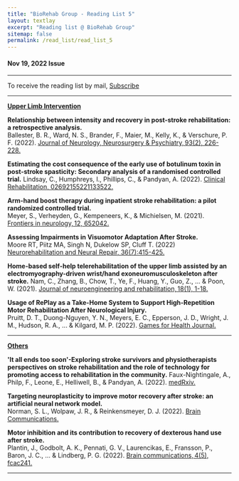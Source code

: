 ```yaml
---
title: "BioRehab Group - Reading List 5"
layout: textlay
excerpt: "Reading list @ BioRehab Group"
sitemap: false
permalink: /read_list/read_list_5
---
```


#### Nov 19, 2022 Issue 

---

To receive the reading list by mail, <a href="https://forms.gle/tnrR7bbEnf3SqjmLA"> Subscribe</a>

---

<b> <ins> Upper Limb Intervention </ins> </b>

**Relationship between intensity and recovery in post-stroke rehabilitation: a retrospective analysis.** <br> Ballester, B. R., Ward, N. S., Brander, F., Maier, M., Kelly, K., & Verschure, P. F. (2022). [Journal of Neurology, Neurosurgery & Psychiatry, 93(2), 226-228.](http://dx.doi.org/10.1136/jnnp-2021-326948)

**Estimating the cost consequence of the early use of botulinum toxin in post-stroke spasticity: Secondary analysis of a randomised controlled trial.** Lindsay, C., Humphreys, I., Phillips, C., & Pandyan, A. (2022). [Clinical Rehabilitation, 02692155221133522.](https://journals.sagepub.com/doi/full/10.1177/02692155221133522) 

**Arm-hand boost therapy during inpatient stroke rehabilitation: a pilot randomized controlled trial.** <br> Meyer, S., Verheyden, G., Kempeneers, K., & Michielsen, M. (2021). [Frontiers in neurology, 12, 652042.](https://doi.org/10.3389/fneur.2021.652042) 

**Assessing Impairments in Visuomotor Adaptation After Stroke.** <br> Moore RT, Piitz MA, Singh N, Dukelow SP, Cluff T. (2022) [Neurorehabilitation and Neural Repair, 36(7):415-425.](https://doi.org/10.1177/15459683221095166)

**Home-based self-help telerehabilitation of the upper limb assisted by an electromyography-driven wrist/hand exoneuromusculoskeleton after stroke.** Nam, C., Zhang, B., Chow, T., Ye, F., Huang, Y., Guo, Z., ... & Poon, W. (2021). [Journal of neuroengineering and rehabilitation, 18(1), 1-18.](https://link.springer.com/article/10.1186/s12984-021-00930-3) 

**Usage of RePlay as a Take-Home System to Support High-Repetition Motor Rehabilitation After Neurological Injury.** <br> Pruitt, D. T., Duong-Nguyen, Y. N., Meyers, E. C., Epperson, J. D., Wright, J. M., Hudson, R. A., ... & Kilgard, M. P. (2022). [Games for Health Journal.](https://doi.org/10.1089/g4h.2022.0118)

---

<b> <ins> Others </ins> </b>

**'It all ends too soon'-Exploring stroke survivors and physiotherapists perspectives on stroke rehabilitation and the role of technology for promoting access to rehabilitation in the community.** Faux-Nightingale, A., Philp, F., Leone, E., Helliwell, B., & Pandyan, A. (2022). [medRxiv.](https://doi.org/10.1101/2022.03.18.22272596) 

**Targeting neuroplasticity to improve motor recovery after stroke: an artificial neural network model.** <br> Norman, S. L., Wolpaw, J. R., & Reinkensmeyer, D. J. (2022). [Brain Communications.](https://doi.org/10.1093/braincomms/fcac264) 

**Motor inhibition and its contribution to recovery of dexterous hand use after stroke.** <br> Plantin, J., Godbolt, A. K., Pennati, G. V., Laurencikas, E., Fransson, P., Baron, J. C., ... & Lindberg, P. G. (2022). [Brain communications, 4(5), fcac241.](https://doi.org/10.1093/braincomms/fcac241) 

--- 
